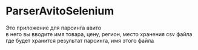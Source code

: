 # ParserAvitoSelenium
Это приложение для парсинга авито <br>
в него вы вводите имя товара, цену, регион, место хранения csv файла где будет хранится результат парсинга, имя этого файла
